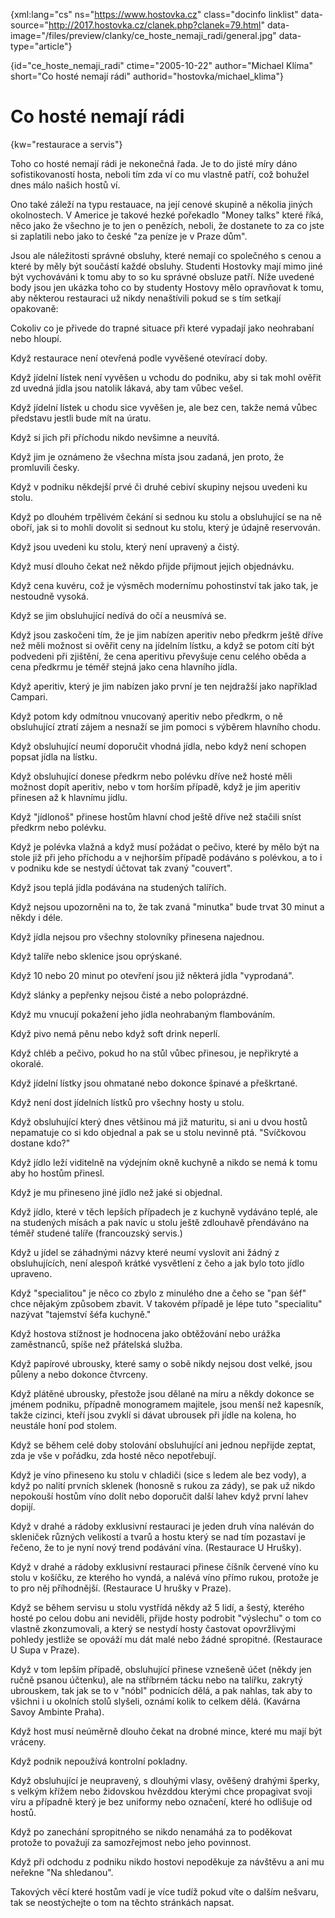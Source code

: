 
{xml:lang="cs" ns="https://www.hostovka.cz" class="docinfo linklist" data-source="http://2017.hostovka.cz/clanek.php?clanek=79.html" data-image="/files/preview/clanky/ce\_hoste\_nemaji_radi/general.jpg" data-type="article"}

{id="ce\_hoste\_nemaji\_radi" ctime="2005-10-22" author="Michael Klíma" short="Co hosté nemají rádi" authorid="hostovka/michael\_klima"}

# Co hosté nemají rádi

<!-- generated attribute kw by user_udpatekw.sh on 2019-06-30, do not edit -->

{kw="restaurace a servis"}

Toho co hosté nemají rádi je nekonečná řada. Je to do jisté míry dáno sofistikovaností hosta, neboli tím zda ví co mu vlastně patří, což bohužel dnes málo našich hostů ví.

Ono také záleží na typu restauace, na její cenové skupině a několia jiných okolnostech. V Americe je takové hezké pořekadlo "Money talks" které říká, něco jako že všechno je to jen o penězích, neboli, že dostanete to za co jste si zaplatili nebo jako to české "za peníze je v Praze dům".

Jsou ale náležitosti správné obsluhy, které nemají co společného s cenou a které by měly být součástí každé obsluhy. Studenti Hostovky mají mimo jiné být vychováváni k tomu aby to so ku správné obsluze patří. Níže uvedené body jsou jen ukázka toho co by studenty Hostovy mělo opravňovat k tomu, aby některou restauraci už nikdy nenaštívili pokud se s tím setkají opakovaně: 

Cokoliv co je přivede do trapné situace při které vypadají jako neohrabaní nebo hloupí.

Když restaurace není otevřená podle vyvěšené otevírací doby.

Když jídelní lístek není vyvěšen u vchodu do podniku, aby si tak mohl ověřit zd uvedná jídla jsou natolik lákavá, aby tam vůbec vešel.

Když jídelní lístek u chodu sice vyvěšen je, ale bez cen, takže nemá vůbec představu jestli bude mít na úratu.

Když si jich při příchodu nikdo nevšimne a neuvítá.

Když jim je oznámeno že všechna místa jsou zadaná, jen proto, že promluvili česky.

Když v podniku někdejší prvé či druhé cebiví skupiny nejsou uvedeni ku stolu.

Když po dlouhém trpělivém čekání si sednou ku stolu a obsluhující se na ně oboří, jak si to mohli dovolit si sednout ku stolu, který je údajně reservován.

Když jsou uvedeni ku stolu, který není upravený a čistý.

Když musí dlouho čekat než někdo přijde přijmout jejich objednávku.

Když cena kuvéru, což je výsměch modernímu pohostinství tak jako tak, je nestoudně vysoká.

Když se jim obsluhující nedívá do očí a neusmívá se.

Když jsou zaskočeni tím, že je jim nabízen aperitiv nebo předkrm ještě dříve než měli možnost si ověřit ceny na jídelním lístku, a když se potom cítí být podvedeni při zjištění, že cena aperitivu převyšuje cenu celého oběda a cena předkrmu je téměř stejná jako cena hlavního jídla.

Když aperitiv, který je jim nabízen jako první je ten nejdražší jako například Campari.

Když potom kdy odmítnou vnucovaný aperitiv nebo předkrm, o ně obsluhující ztratí zájem a nesnaží se jim pomoci s výběrem hlavního chodu.

Když obsluhující neumí doporučit vhodná jídla, nebo když není schopen popsat jídla na lístku.

Když obsluhující donese předkrm nebo polévku dříve než hosté měli možnost dopít aperitiv, nebo v tom horším případě, když je jim aperitiv přinesen až k hlavnímu jídlu.

Když "jídlonoš" přinese hostům hlavní chod ještě dříve než stačili sníst předkrm nebo polévku.

Když je polévka vlažná a když musí požádat o pečivo, které by mělo být na stole již při jeho příchodu a v nejhorším případě podáváno s polévkou, a to i v podniku kde se nestydí účtovat tak zvaný "couvert".

Když jsou teplá jídla podávána na studených talířích.

Když nejsou upozorněni na to, že tak zvaná "minutka" bude trvat 30 minut a někdy i déle.

Když jídla nejsou pro všechny stolovníky přinesena najednou.

Když talíře nebo sklenice jsou oprýskané.

Když 10 nebo 20 minut po otevření jsou již některá jídla "vyprodaná".

Když slánky a pepřenky nejsou čisté a nebo poloprázdné.

Když mu vnucují pokažení jeho jídla neohrabaným flambováním.

Když pivo nemá pěnu nebo když soft drink neperlí.

Když chléb a pečivo, pokud ho na stůl vůbec přinesou, je nepřikryté a okoralé.

Když jídelní lístky jsou ohmatané nebo dokonce špinavé a přeškrtané.

Když není dost jídelních lístků pro všechny hosty u stolu.

Když obsluhující který dnes většinou má již maturitu, si ani u dvou hostů nepamatuje co si kdo objednal a pak se u stolu nevinně ptá. "Svíčkovou dostane kdo?"

Když jídlo leží viditelně na výdejním okně kuchyně a nikdo se nemá k tomu aby ho hostům přinesl.

Když je mu přineseno jiné jídlo než jaké si objednal.

Když jídlo, které v těch lepších případech je z kuchyně vydáváno teplé, ale na studených mísách a pak navíc u stolu ještě zdlouhavě přendáváno na téměř studené talíře (francouzský servis.)

Když u jídel se záhadnými názvy které neumí vyslovit ani žádný z obsluhujících, není alespoň krátké vysvětlení z čeho a jak bylo toto jídlo upraveno.

Když "specialitou" je něco co zbylo z minulého dne a čeho se "pan šéf" chce nějakým způsobem zbavit. V takovém případě je lépe tuto "specialitu" nazývat "tajemství šéfa kuchyně."

Když hostova stížnost je hodnocena jako obtěžování nebo urážka zaměstnanců, spíše než přátelská služba.

Když papírové ubrousky, které samy o sobě nikdy nejsou dost velké, jsou půleny a nebo dokonce čtvrceny.

Když plátěné ubrousky, přestože jsou dělané na míru a někdy dokonce se jménem podniku, případně monogramem majitele, jsou menší než kapesník, takže cizinci, kteří jsou zvyklí si dávat ubrousek při jídle na kolena, ho neustále honí pod stolem.

Když se během celé doby stolování obsluhující ani jednou nepřijde zeptat, zda je vše v pořádku, zda hosté něco nepotřebují.

Když je víno přineseno ku stolu v chladiči (sice s ledem ale bez vody), a když po nalití prvních sklenek (honosně s rukou za zády), se pak už nikdo nepokouší hostům víno dolít nebo doporučit další lahev když první lahev dopijí.

Když v drahé a rádoby exklusivní restauraci je jeden druh vína naléván do skleniček různých velikostí a tvarů a hostu který se nad tím pozastaví je řečeno, že to je nyní nový trend podávání vína. (Restaurace U Hrušky).

Když v drahé a rádoby exklusivní restauraci přinese číšník červené víno ku stolu v košíčku, ze kterého ho vyndá, a nalévá víno přímo rukou, protože je to pro něj příhodnější. (Restaurace U hrušky v Praze).

Když se během servisu u stolu vystřídá někdy až 5 lidí, a šestý, kterého hosté po celou dobu ani neviděli, přijde hosty podrobit "výslechu" o tom co vlastně zkonzumovali, a který se nestydí hosty častovat opovržlivými pohledy jestliže se opováží mu dát malé nebo žádné spropitné. (Restaurace U Supa v Praze).

Když v tom lepším případě, obsluhující přinese vznešeně účet (někdy jen ručně psanou účtenku), ale na stříbrném tácku nebo na talířku, zakrytý ubrouskem, tak jak se to v "nóbl" podnicích dělá, a pak nahlas, tak aby to všichni i u okolních stolů slyšeli, oznámí kolik to celkem dělá. (Kavárna Savoy Ambinte Praha).

Když host musí neúměrně dlouho čekat na drobné mince, které mu mají být vráceny.

Když podnik nepoužívá kontrolní pokladny.

Když obsluhující je neupravený, s dlouhými vlasy, ověšený drahými šperky, s velkým křížem nebo židovskou hvězddou kterými chce propagivat svoji víru a případně který je bez uniformy nebo označení, které ho odlišuje od hostů.

Když po zanechání spropitného se nikdo nenamáhá za to poděkovat protože to považují za samozřejmost nebo jeho povinnost.

Když při odchodu z podniku nikdo hostovi nepoděkuje za návštěvu a ani mu neřekne "Na shledanou".

Takových věcí které hostům vadí je více tudíž pokud víte o dalším nešvaru, tak se neostýchejte o tom na těchto stránkách napsat.


